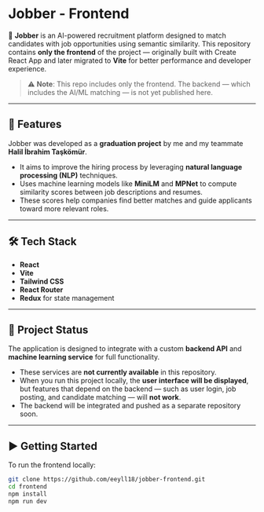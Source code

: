# Jobber - Frontend

🚀 **Jobber** is an AI-powered recruitment platform designed to match candidates with job opportunities using semantic similarity. This repository contains **only the frontend** of the project — originally built with Create React App and later migrated to **Vite** for better performance and developer experience.

> ⚠️ **Note**: This repo includes only the frontend. The backend — which includes the AI/ML matching — is not yet published here.

---

## 📌 Features

Jobber was developed as a **graduation project** by me and my teammate **Halil İbrahim Taşkömür**.

- It aims to improve the hiring process by leveraging **natural language processing (NLP)** techniques.
- Uses machine learning models like **MiniLM** and **MPNet** to compute similarity scores between job descriptions and resumes.
- These scores help companies find better matches and guide applicants toward more relevant roles.

---

## 🛠 Tech Stack

- **React**
- **Vite**
- **Tailwind CSS**
- **React Router**
- **Redux** for state management

---

## 🚧 Project Status

The application is designed to integrate with a custom **backend API** and **machine learning service** for full functionality.

- These services are **not currently available** in this repository.
- When you run this project locally, the **user interface will be displayed**, but features that depend on the backend — such as user login, job posting, and candidate matching — will **not work**.
- The backend will be integrated and pushed as a separate repository soon.

---

## ▶️ Getting Started

To run the frontend locally:

```bash
git clone https://github.com/eeyll18/jobber-frontend.git
cd frontend
npm install
npm run dev
